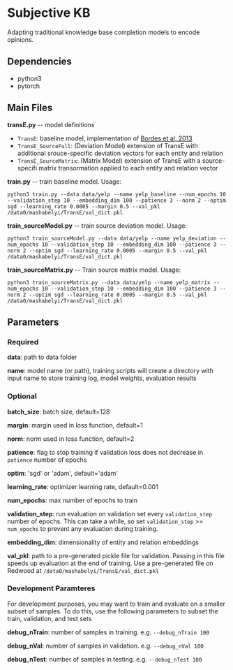 # Subjective KB

Adapting traditional knowledge base completion models to encode opinions.

## Dependencies
- python3
- pytorch

## Main Files

**transE.py** -- model definitions
- `TransE`: baseline model, implementation of [Bordes et al, 2013](https://www.utc.fr/~bordesan/dokuwiki/_media/en/transe_nips13.pdf)
- `TransE_SourceFull`: (Deviation Model) extension of TransE with additional srouce-specific deviation vectors for each entity and relation
- `TransE_SourceMatrix`: (Matrix Model) extension of TransE with a source-specifi matrix transormation applied to each entity and relation vector

**train.py** -- train baseline model. Usage:
```
python3 train.py --data data/yelp --name yelp_baseline --num_epochs 10 --validation_step 10 --embedding_dim 100 --patience 3 --norm 2 --optim sgd --learning_rate 0.0005 --margin 0.5 --val_pkl /data0/mashabelyi/TransE/val_dict.pkl
```


**train_sourceModel.py** -- train source deviation model. Usage:
```
python3 train_sourceModel.py --data data/yelp --name yelp_deviation --num_epochs 10 --validation_step 10 --embedding_dim 100 --patience 3 --norm 2 --optim sgd --learning_rate 0.0005 --margin 0.5 --val_pkl /data0/mashabelyi/TransE/val_dict.pkl
```


**train_sourceMatrix.py** -- Train source matrix model. Usage:
```
python3 train_sourceMatrix.py --data data/yelp --name yelp_matrix --num_epochs 10 --validation_step 10 --embedding_dim 100 --patience 3 --norm 2 --optim sgd --learning_rate 0.0005 --margin 0.5 --val_pkl /data0/mashabelyi/TransE/val_dict.pkl
```

## Parameters

### Required

**data**: path to data folder

**name**: model name (or path), training scripts will create a directory with input name to store training log, model weights, evaluation results

### Optional

**batch_size**: batch size, default=128

**margin**: margin used in loss function, default=1

**norm**: norm used in loss function, default=2

**patience**: flag to stop training if validation loss does not decrease in `patience` number of epochs

**optim**: 'sgd' or 'adam', default='adam'

**learning_rate**: optimizer learning rate, default=0.001

**num_epochs**: max number of epochs to train

**validation_step**: run evaluation on validation set every `validation_step` number of epochs. This can take a while, so set `validation_step` >= `num_epochs` to prevent any evaluation during training.

**embedding_dim**: dimensionality of entity and relation embeddings

**val_pkl**: path to a pre-generated pickle file for validation. Passing in this file speeds up evaluation at the end of training. Use a pre-generated file on Redwood at `/data0/mashabelyi/TransE/val_dict.pkl`
 
### Development Paramteres
For development purposes, you may want to train and evaluate on a smaller subset of samples. To do this, use the following parameters to subset the train, validation, and test sets

**debug_nTrain**: number of samples in training. e.g. `--debug_nTrain 100`

**debug_nVal**: number of samples in validation. e.g. `--debug_nVal 100`

**debug_nTest**: number of samples in testing. e.g. `--debug_nTest 100`